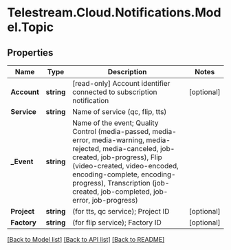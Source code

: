 # Telestream.Cloud.Notifications.Model.Topic
## Properties

Name | Type | Description | Notes
------------ | ------------- | ------------- | -------------
**Account** | **string** | [read-only] Account identifier connected to subscription notification  | [optional] 
**Service** | **string** | Name of service (qc, flip, tts)  | 
**_Event** | **string** | Name of the event;  Quality Control (media-passed, media-error, media-warning, media-rejected, media-canceled, job-created, job-progress), Flip (video-created, video-encoded, encoding-complete, encoding-progress), Transcription (job-created, job-completed, job-error, job-progress)  | 
**Project** | **string** | (for tts, qc service); Project ID  | [optional] 
**Factory** | **string** | (for flip service); Factory ID  | [optional] 

[[Back to Model list]](../README.md#documentation-for-models) [[Back to API list]](../README.md#documentation-for-api-endpoints) [[Back to README]](../README.md)

